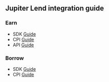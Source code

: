 ## Jupiter Lend integration guide

### Earn

- SDK [Guide](./docs/earn/sdk.md)
- CPI [Guide](./docs/earn/cpi.md)
- API [Guide](https://dev.jup.ag/docs/lend-api)

### Borrow

- SDK [Guide](./docs/borrow/sdk.md)
- CPI [Guide](./docs/borrow/cpi.md)
